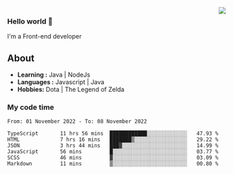 <img align='right' src="https://github-readme-stats.vercel.app/api?username=jumodada&show_icons=true&theme=vue">

### Hello world 👋

I'm a Front-end developer 
    
## About
-  **Learning :** Java | NodeJs
-  **Languages :** Javascript | Java
-  **Hobbies:** Dota | The Legend of Zelda

### My code time

<!--START_SECTION:waka-->

```text
From: 01 November 2022 - To: 08 November 2022

TypeScript       11 hrs 56 mins  ████████████░░░░░░░░░░░░░   47.93 %
HTML             7 hrs 16 mins   ███████▒░░░░░░░░░░░░░░░░░   29.22 %
JSON             3 hrs 44 mins   ███▓░░░░░░░░░░░░░░░░░░░░░   14.99 %
JavaScript       56 mins         █░░░░░░░░░░░░░░░░░░░░░░░░   03.77 %
SCSS             46 mins         ▓░░░░░░░░░░░░░░░░░░░░░░░░   03.09 %
Markdown         11 mins         ▒░░░░░░░░░░░░░░░░░░░░░░░░   00.80 %
```

<!--END_SECTION:waka-->
